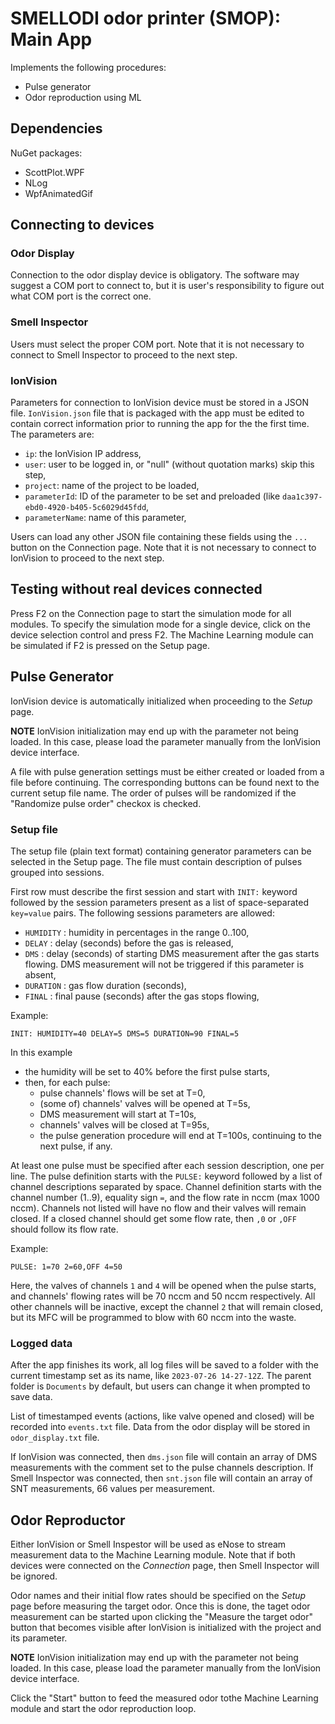 # SMELLODI odor printer (SMOP): Main App

Implements the following procedures:
- Pulse generator
- Odor reproduction using ML

## Dependencies

NuGet packages:
- ScottPlot.WPF
- NLog
- WpfAnimatedGif 

## Connecting to devices

### Odor Display

Connection to the odor display device is obligatory. The software may suggest a COM port to connect to, 
but it is user's responsibility to figure out what COM port is the correct one.

### Smell Inspector

Users must select the proper COM port. Note that it is not necessary to connect to Smell Inspector 
to proceed to the next step.

### IonVision

Parameters for connection to IonVision device must be stored in a JSON file. 
`IonVision.json` file that is packaged with the app must be edited to contain correct information prior to 
running the app for the the first time. The parameters are:

- `ip`: the IonVision IP address,
- `user`: user to be logged in, or "null" (without quotation marks) skip this step,
- `project`: name of the project to be loaded,
- `parameterId`: ID of the parameter to be set and preloaded (like `daa1c397-ebd0-4920-b405-5c6029d45fdd`,
- `parameterName`: name of this parameter,

Users can load any other JSON file containing these fields using the `...` button on the Connection page.
Note that it is not necessary to connect to IonVision to proceed to the next step.

## Testing without real devices connected

Press F2 on the Connection page to start the simulation mode for all modules. To specify the simulation mode 
for a single device, click on the device selection control and press F2. The Machine Learning module can be 
simulated if F2 is pressed on the Setup page.

## Pulse Generator

IonVision device is automatically initialized when proceeding to the *Setup* page.

**NOTE** IonVision initialization may end up with the parameter not being loaded. In this case, please load the 
parameter manually from the IonVision device interface.

A file with pulse generation settings must be either created or loaded from a file before continuing. 
The corresponding buttons can be found next to the current setup file name. The order of pulses will be randomized
if the "Randomize pulse order" checkox is checked.

### Setup file

The setup file (plain text format) containing generator parameters can be selected in the Setup page.
The file must contain description of pulses grouped into sessions.

First row must describe the first session and start with `INIT:` keyword followed by the session parameters 
present as a list of space-separated `key=value` pairs.
The following sessions parameters are allowed:

- `HUMIDITY` : humidity in percentages in the range 0..100,
- `DELAY` : delay (seconds) before the gas is released,
- `DMS` : delay (seconds) of starting DMS measurement after the gas starts flowing. DMS measurement will not be triggered if this parameter is absent,
- `DURATION` : gas flow duration (seconds),
- `FINAL` : final pause (seconds) after the gas stops flowing,

Example:
```
INIT: HUMIDITY=40 DELAY=5 DMS=5 DURATION=90 FINAL=5
```

In this example
- the humidity will be set to 40% before the first pulse starts,
- then, for each pulse:
	- pulse channels' flows will be set at T=0,
	- (some of) channels' valves will be opened at T=5s,
	- DMS measurement will start at T=10s,
	- channels' valves will be closed at T=95s,
	- the pulse generation procedure will end at T=100s, continuing to the next pulse, if any.

At least one pulse must be specified after each session description, one per line. The pulse definition starts 
with the `PULSE:` keyword followed by a list of channel descriptions separated by space. Channel definition starts 
with the channel number (1..9), equality sign `=`, and the flow rate in nccm (max 1000 nccm). Channels not listed 
will have no flow and their valves will remain closed. If a closed channel should get some flow rate, then 
`,0` or `,OFF` should follow its flow rate.

Example:
```
PULSE: 1=70 2=60,OFF 4=50
```
Here, the valves of channels `1` and `4` will be opened when the pulse starts, and channels' flowing rates will be 
70 nccm and 50 nccm respectively. All other channels will be inactive, except the channel `2` that will remain 
closed, but its MFC will be programmed to blow with 60 nccm into the waste.

### Logged data

After the app finishes its work, all log files will be saved to a folder with the current 
timestamp set as its name, like `2023-07-26 14-27-12Z`.
The parent folder is `Documents` by default, but users can change it when prompted to save data.

List of timestamped events (actions, like valve opened and closed) will be recorded into `events.txt` file.
Data from the odor display will be stored in `odor_display.txt` file.

If IonVision was connected, then `dms.json` file will contain an array of DMS measurements with the comment 
set to the pulse channels description. If Smell Inspector was connected, then `snt.json` file will contain 
an array of SNT measurements, 66 values per measurement.

## Odor Reproductor

Either IonVision or Smell Inspestor will be used as eNose to stream measurement data to the Machine Learning module.
Note that if both devices were connected on the *Connection* page, then Smell Inspector will be ignored.

Odor names and their initial flow rates should be specified on the *Setup* page before measuring the target odor.
Once this is done, the taget odor measurement can be started upon clicking the "Measure the target odor" button 
that becomes visible after IonVision is initialized with the project and its parameter.

**NOTE** IonVision initialization may end up with the parameter not being loaded. In this case, please load the 
parameter manually from the IonVision device interface.

Click the "Start" button to feed the measured odor tothe Machine Learning module and start the odor reproduction loop.